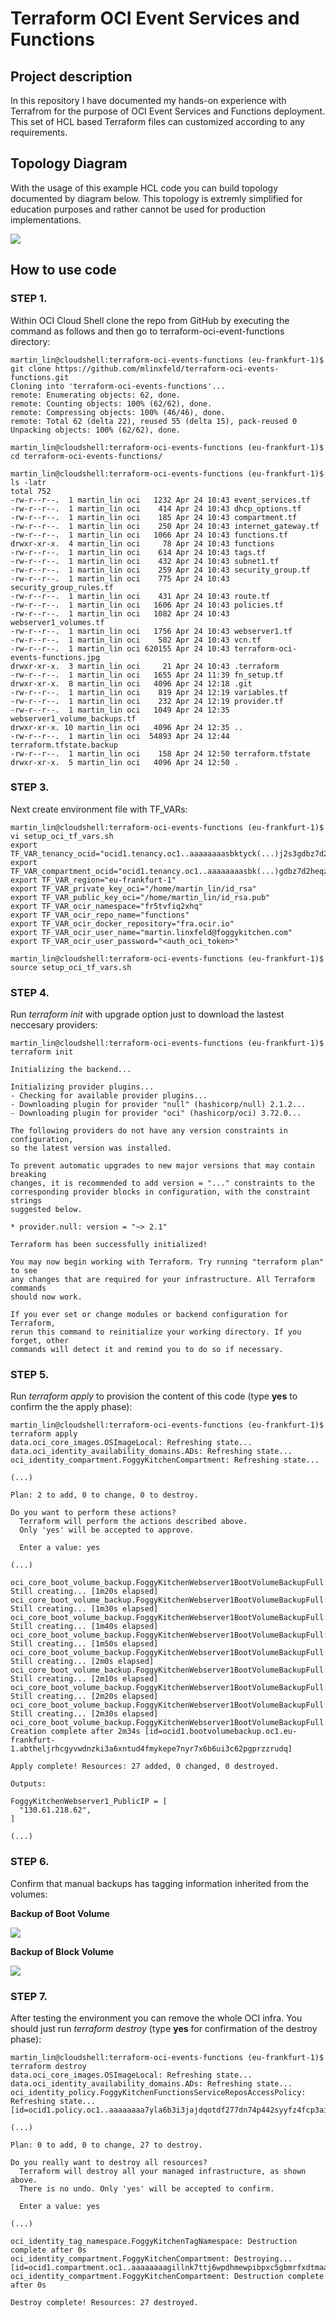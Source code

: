 # Terraform OCI Event Services and Functions

## Project description

In this repository I have documented my hands-on experience with Terrafrom for the purpose of OCI Event Services and Functions deployment. This set of HCL based Terraform files can customized according to any requirements.  

## Topology Diagram 

With the usage of this example HCL code you can build topology documented by diagram below. This topology is extremly simplified for education purposes and rather cannot be used for production implementations. 

![](terraform-oci-events-functions.jpg)

## How to use code 

### STEP 1.

Within OCI Cloud Shell clone the repo from GitHub by executing the command as follows and then go to terraform-oci-event-functions directory:

```
martin_lin@cloudshell:terraform-oci-events-functions (eu-frankfurt-1)$ git clone https://github.com/mlinxfeld/terraform-oci-events-functions.git
Cloning into 'terraform-oci-events-functions'...
remote: Enumerating objects: 62, done.
remote: Counting objects: 100% (62/62), done.
remote: Compressing objects: 100% (46/46), done.
remote: Total 62 (delta 22), reused 55 (delta 15), pack-reused 0
Unpacking objects: 100% (62/62), done.

martin_lin@cloudshell:terraform-oci-events-functions (eu-frankfurt-1)$ cd terraform-oci-events-functions/

martin_lin@cloudshell:terraform-oci-events-functions (eu-frankfurt-1)$ ls -latr
total 752
-rw-r--r--.  1 martin_lin oci   1232 Apr 24 10:43 event_services.tf
-rw-r--r--.  1 martin_lin oci    414 Apr 24 10:43 dhcp_options.tf
-rw-r--r--.  1 martin_lin oci    185 Apr 24 10:43 compartment.tf
-rw-r--r--.  1 martin_lin oci    250 Apr 24 10:43 internet_gateway.tf
-rw-r--r--.  1 martin_lin oci   1066 Apr 24 10:43 functions.tf
drwxr-xr-x.  4 martin_lin oci     78 Apr 24 10:43 functions
-rw-r--r--.  1 martin_lin oci    614 Apr 24 10:43 tags.tf
-rw-r--r--.  1 martin_lin oci    432 Apr 24 10:43 subnet1.tf
-rw-r--r--.  1 martin_lin oci    259 Apr 24 10:43 security_group.tf
-rw-r--r--.  1 martin_lin oci    775 Apr 24 10:43 security_group_rules.tf
-rw-r--r--.  1 martin_lin oci    431 Apr 24 10:43 route.tf
-rw-r--r--.  1 martin_lin oci   1606 Apr 24 10:43 policies.tf
-rw-r--r--.  1 martin_lin oci   1082 Apr 24 10:43 webserver1_volumes.tf
-rw-r--r--.  1 martin_lin oci   1756 Apr 24 10:43 webserver1.tf
-rw-r--r--.  1 martin_lin oci    502 Apr 24 10:43 vcn.tf
-rw-r--r--.  1 martin_lin oci 620155 Apr 24 10:43 terraform-oci-events-functions.jpg
drwxr-xr-x.  3 martin_lin oci     21 Apr 24 10:43 .terraform
-rw-r--r--.  1 martin_lin oci   1655 Apr 24 11:39 fn_setup.tf
drwxr-xr-x.  8 martin_lin oci   4096 Apr 24 12:18 .git
-rw-r--r--.  1 martin_lin oci    819 Apr 24 12:19 variables.tf
-rw-r--r--.  1 martin_lin oci    232 Apr 24 12:19 provider.tf
-rw-r--r--.  1 martin_lin oci   1049 Apr 24 12:35 webserver1_volume_backups.tf
drwxr-xr-x. 10 martin_lin oci   4096 Apr 24 12:35 ..
-rw-r--r--.  1 martin_lin oci  54893 Apr 24 12:44 terraform.tfstate.backup
-rw-r--r--.  1 martin_lin oci    158 Apr 24 12:50 terraform.tfstate
drwxr-xr-x.  5 martin_lin oci   4096 Apr 24 12:50 .

```

### STEP 3. 
Next create environment file with TF_VARs:

```
martin_lin@cloudshell:terraform-oci-events-functions (eu-frankfurt-1)$  vi setup_oci_tf_vars.sh
export TF_VAR_tenancy_ocid="ocid1.tenancy.oc1..aaaaaaaasbktyck(...)j2s3gdbz7d2heqzzxn7pe64ksbia"
export TF_VAR_compartment_ocid="ocid1.tenancy.oc1..aaaaaaaasbk(...)gdbz7d2heqzzxn7pe64ksbia"
export TF_VAR_region="eu-frankfurt-1"
export TF_VAR_private_key_oci="/home/martin_lin/id_rsa"
export TF_VAR_public_key_oci="/home/martin_lin/id_rsa.pub"
export TF_VAR_ocir_namespace="fr5tvfiq2xhq"
export TF_VAR_ocir_repo_name="functions"
export TF_VAR_ocir_docker_repository="fra.ocir.io"
export TF_VAR_ocir_user_name="martin.linxfeld@foggykitchen.com"
export TF_VAR_ocir_user_password="<auth_oci_token>"

martin_lin@cloudshell:terraform-oci-events-functions (eu-frankfurt-1)$  source setup_oci_tf_vars.sh
```

### STEP 4.
Run *terraform init* with upgrade option just to download the lastest neccesary providers:

```
martin_lin@cloudshell:terraform-oci-events-functions (eu-frankfurt-1)$ terraform init

Initializing the backend...

Initializing provider plugins...
- Checking for available provider plugins...
- Downloading plugin for provider "null" (hashicorp/null) 2.1.2...
- Downloading plugin for provider "oci" (hashicorp/oci) 3.72.0...

The following providers do not have any version constraints in configuration,
so the latest version was installed.

To prevent automatic upgrades to new major versions that may contain breaking
changes, it is recommended to add version = "..." constraints to the
corresponding provider blocks in configuration, with the constraint strings
suggested below.

* provider.null: version = "~> 2.1"

Terraform has been successfully initialized!

You may now begin working with Terraform. Try running "terraform plan" to see
any changes that are required for your infrastructure. All Terraform commands
should now work.

If you ever set or change modules or backend configuration for Terraform,
rerun this command to reinitialize your working directory. If you forget, other
commands will detect it and remind you to do so if necessary.
```

### STEP 5.
Run *terraform apply* to provision the content of this code (type **yes** to confirm the the apply phase):

```
martin_lin@cloudshell:terraform-oci-events-functions (eu-frankfurt-1)$ terraform apply
data.oci_core_images.OSImageLocal: Refreshing state...
data.oci_identity_availability_domains.ADs: Refreshing state...
oci_identity_compartment.FoggyKitchenCompartment: Refreshing state... 

(...)

Plan: 2 to add, 0 to change, 0 to destroy.

Do you want to perform these actions?
  Terraform will perform the actions described above.
  Only 'yes' will be accepted to approve.

  Enter a value: yes

(...)

oci_core_boot_volume_backup.FoggyKitchenWebserver1BootVolumeBackupFull: Still creating... [1m20s elapsed]
oci_core_boot_volume_backup.FoggyKitchenWebserver1BootVolumeBackupFull: Still creating... [1m30s elapsed]
oci_core_boot_volume_backup.FoggyKitchenWebserver1BootVolumeBackupFull: Still creating... [1m40s elapsed]
oci_core_boot_volume_backup.FoggyKitchenWebserver1BootVolumeBackupFull: Still creating... [1m50s elapsed]
oci_core_boot_volume_backup.FoggyKitchenWebserver1BootVolumeBackupFull: Still creating... [2m0s elapsed]
oci_core_boot_volume_backup.FoggyKitchenWebserver1BootVolumeBackupFull: Still creating... [2m10s elapsed]
oci_core_boot_volume_backup.FoggyKitchenWebserver1BootVolumeBackupFull: Still creating... [2m20s elapsed]
oci_core_boot_volume_backup.FoggyKitchenWebserver1BootVolumeBackupFull: Still creating... [2m30s elapsed]
oci_core_boot_volume_backup.FoggyKitchenWebserver1BootVolumeBackupFull: Creation complete after 2m34s [id=ocid1.bootvolumebackup.oc1.eu-frankfurt-1.abtheljrhcgyvwdnzki3a6xntud4fmykepe7nyr7x6b6ui3c62pgprzzrudq]

Apply complete! Resources: 27 added, 0 changed, 0 destroyed.

Outputs:

FoggyKitchenWebserver1_PublicIP = [
  "130.61.218.62",
]

(...)

```

### STEP 6.
Confirm that manual backups has tagging information inherited from the volumes:

**Backup of Boot Volume**

![](manual_oci_boot_volume_backup_with_tagging.jpg)

**Backup of Block Volume**

![](manual_oci_volume_backup_with_tagging.jpg)

### STEP 7.
After testing the environment you can remove the whole OCI infra. You should just run *terraform destroy* (type **yes** for confirmation of the destroy phase):

```
martin_lin@cloudshell:terraform-oci-events-functions (eu-frankfurt-1)$ terraform destroy
data.oci_core_images.OSImageLocal: Refreshing state...
data.oci_identity_availability_domains.ADs: Refreshing state...
oci_identity_policy.FoggyKitchenFunctionsServiceReposAccessPolicy: Refreshing state... [id=ocid1.policy.oc1..aaaaaaaa7yla6b3i3jajdqotdf277dn74p442syyfz4fcp3ai5oaymjjayfa]

(...)

Plan: 0 to add, 0 to change, 27 to destroy.

Do you really want to destroy all resources?
  Terraform will destroy all your managed infrastructure, as shown above.
  There is no undo. Only 'yes' will be accepted to confirm.

  Enter a value: yes

(...)

oci_identity_tag_namespace.FoggyKitchenTagNamespace: Destruction complete after 0s
oci_identity_compartment.FoggyKitchenCompartment: Destroying... [id=ocid1.compartment.oc1..aaaaaaaagillnk7ttj6wpdhmewpibpxc5gbmrfxdtmaa3gfgjzbudesm3tsq]
oci_identity_compartment.FoggyKitchenCompartment: Destruction complete after 0s

Destroy complete! Resources: 27 destroyed.
```

